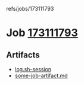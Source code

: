 refs/jobs/173111793

# Job [173111793](https://travis-ci.com/tobiipro/support-firecloud/jobs/173111793)

## Artifacts

* [log.sh-session](log.sh-session)
* [some-job-artifact.md](some-job-artifact.md)

